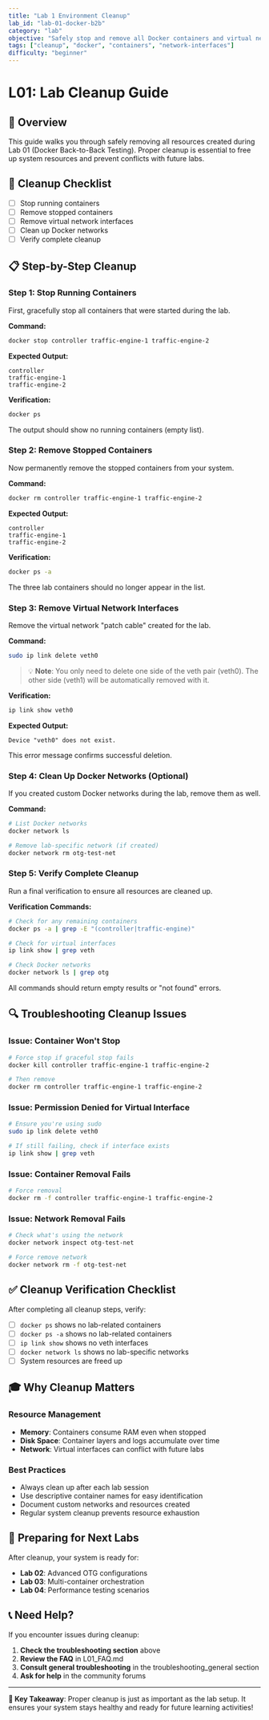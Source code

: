 ```yaml
---
title: "Lab 1 Environment Cleanup"
lab_id: "lab-01-docker-b2b"
category: "lab"
objective: "Safely stop and remove all Docker containers and virtual network interfaces created during Lab 1."
tags: ["cleanup", "docker", "containers", "network-interfaces"]
difficulty: "beginner"
---
```


# L01: Lab Cleanup Guide

## 🎯 Overview
This guide walks you through safely removing all resources created during Lab 01 (Docker Back-to-Back Testing). Proper cleanup is essential to free up system resources and prevent conflicts with future labs.

## 🧹 Cleanup Checklist
- [ ] Stop running containers
- [ ] Remove stopped containers
- [ ] Remove virtual network interfaces
- [ ] Clean up Docker networks
- [ ] Verify complete cleanup

## 📋 Step-by-Step Cleanup

### Step 1: Stop Running Containers

First, gracefully stop all containers that were started during the lab.

**Command:**
```bash
docker stop controller traffic-engine-1 traffic-engine-2
```

**Expected Output:**
```
controller
traffic-engine-1
traffic-engine-2
```

**Verification:**
```bash
docker ps
```
The output should show no running containers (empty list).

### Step 2: Remove Stopped Containers

Now permanently remove the stopped containers from your system.

**Command:**
```bash
docker rm controller traffic-engine-1 traffic-engine-2
```

**Expected Output:**
```
controller
traffic-engine-1
traffic-engine-2
```

**Verification:**
```bash
docker ps -a
```
The three lab containers should no longer appear in the list.

### Step 3: Remove Virtual Network Interfaces

Remove the virtual network "patch cable" created for the lab.

**Command:**
```bash
sudo ip link delete veth0
```

> 💡 **Note**: You only need to delete one side of the veth pair (veth0). The other side (veth1) will be automatically removed with it.

**Verification:**
```bash
ip link show veth0
```

**Expected Output:**
```
Device "veth0" does not exist.
```
This error message confirms successful deletion.

### Step 4: Clean Up Docker Networks (Optional)

If you created custom Docker networks during the lab, remove them as well.

**Command:**
```bash
# List Docker networks
docker network ls

# Remove lab-specific network (if created)
docker network rm otg-test-net
```

### Step 5: Verify Complete Cleanup

Run a final verification to ensure all resources are cleaned up.

**Verification Commands:**
```bash
# Check for any remaining containers
docker ps -a | grep -E "(controller|traffic-engine)"

# Check for virtual interfaces
ip link show | grep veth

# Check Docker networks
docker network ls | grep otg
```

All commands should return empty results or "not found" errors.

## 🔍 Troubleshooting Cleanup Issues

### Issue: Container Won't Stop
```bash
# Force stop if graceful stop fails
docker kill controller traffic-engine-1 traffic-engine-2

# Then remove
docker rm controller traffic-engine-1 traffic-engine-2
```

### Issue: Permission Denied for Virtual Interface
```bash
# Ensure you're using sudo
sudo ip link delete veth0

# If still failing, check if interface exists
ip link show | grep veth
```

### Issue: Container Removal Fails
```bash
# Force removal
docker rm -f controller traffic-engine-1 traffic-engine-2
```

### Issue: Network Removal Fails
```bash
# Check what's using the network
docker network inspect otg-test-net

# Force remove network
docker network rm -f otg-test-net
```

## ✅ Cleanup Verification Checklist

After completing all cleanup steps, verify:

- [ ] `docker ps` shows no lab-related containers
- [ ] `docker ps -a` shows no lab-related containers
- [ ] `ip link show` shows no veth interfaces
- [ ] `docker network ls` shows no lab-specific networks
- [ ] System resources are freed up

## 🎓 Why Cleanup Matters

### Resource Management
- **Memory**: Containers consume RAM even when stopped
- **Disk Space**: Container layers and logs accumulate over time
- **Network**: Virtual interfaces can conflict with future labs

### Best Practices
- Always clean up after each lab session
- Use descriptive container names for easy identification
- Document custom networks and resources created
- Regular system cleanup prevents resource exhaustion

## 🔄 Preparing for Next Labs

After cleanup, your system is ready for:
- **Lab 02**: Advanced OTG configurations
- **Lab 03**: Multi-container orchestration
- **Lab 04**: Performance testing scenarios

## 📞 Need Help?

If you encounter issues during cleanup:

1. **Check the troubleshooting section** above
2. **Review the FAQ** in L01_FAQ.md
3. **Consult general troubleshooting** in the troubleshooting_general section
4. **Ask for help** in the community forums

---

**🎯 Key Takeaway**: Proper cleanup is just as important as the lab setup. It ensures your system stays healthy and ready for future learning activities!